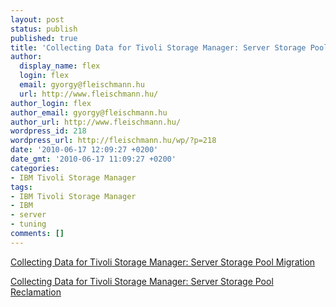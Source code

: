 ```yaml
---
layout: post
status: publish
published: true
title: 'Collecting Data for Tivoli Storage Manager: Server Storage Pool Migration/Reclamation'
author:
  display_name: flex
  login: flex
  email: gyorgy@fleischmann.hu
  url: http://www.fleischmann.hu/
author_login: flex
author_email: gyorgy@fleischmann.hu
author_url: http://www.fleischmann.hu/
wordpress_id: 218
wordpress_url: http://fleischmann.hu/wp/?p=218
date: '2010-06-17 12:09:27 +0200'
date_gmt: '2010-06-17 11:09:27 +0200'
categories:
- IBM Tivoli Storage Manager
tags:
- IBM Tivoli Storage Manager
- IBM
- server
- tuning
comments: []
---
```

<p><a href="http://www-01.ibm.com/support/docview.wss?uid=swg21270963">Collecting Data for Tivoli Storage Manager: Server Storage Pool Migration</a></p>
<p><a href="http://www-01.ibm.com/support/docview.wss?uid=swg21271017">Collecting Data for Tivoli Storage Manager: Server Storage Pool Reclamation</a></p>

